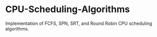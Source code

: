 # CPU-Scheduling-Algorithms
Implementation of FCFS, SPN, SRT, and Round Robin CPU scheduling algorithms.
